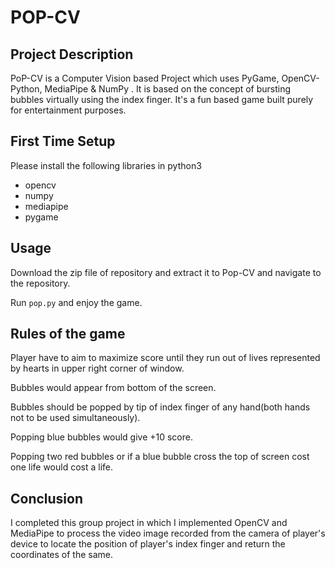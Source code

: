 # POP-CV
## Project Description
PoP-CV is a Computer Vision based Project which uses PyGame, OpenCV-Python, MediaPipe & NumPy . It is based on the concept of bursting bubbles virtually using the index finger. It's a fun based game built purely for entertainment purposes.
## First Time Setup
Please install the following libraries in python3
* opencv
* numpy
* mediapipe
* pygame
## Usage
Download the zip file of repository and extract it to Pop-CV and navigate to the repository.

Run ```pop.py``` and enjoy the game.
## Rules of the game
Player have to aim to maximize score until they run out of lives represented by hearts in upper right corner of window.

Bubbles would appear from bottom of the screen.

Bubbles should be popped by tip of index finger of any hand(both hands not to be used simultaneously).

Popping blue bubbles would give +10 score.

Popping two red bubbles or if a blue bubble cross the top of screen cost one life would cost a life.

## Conclusion
I completed this group project in which I implemented OpenCV and MediaPipe to process the video image recorded from the camera of player's device to locate the position of player's index finger and return the coordinates of the same.
